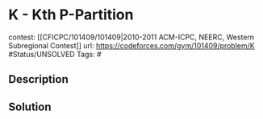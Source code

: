 # K - Kth P-Partition

contest: [[CFICPC/101409/101409|2010-2011 ACM-ICPC, NEERC, Western Subregional Contest]]
url: https://codeforces.com/gym/101409/problem/K
#Status/UNSOLVED
Tags: #

## Description

## Solution

